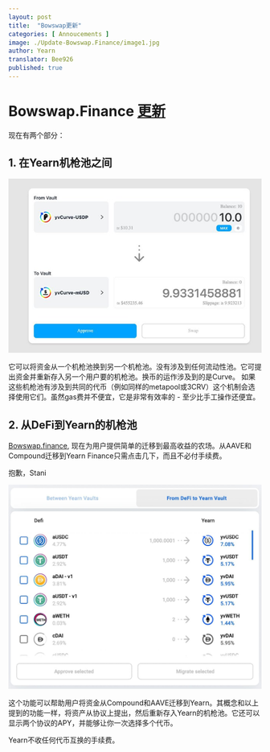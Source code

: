 ```yaml
---
layout: post
title:  "Bowswap更新"
categories: [ Annoucements ]
image: ./Update-Bowswap.Finance/image1.jpg
author: Yearn
translator: Bee926
published: true
---
```


# Bowswap.Finance [更新](https://t.me/yearnupdates/483)

现在有两个部分：

## 1. 在Yearn机枪池之间

![](image1.jpg)

它可以将资金从一个机枪池换到另一个机枪池。没有涉及到任何流动性池。它可提出资金并重新存入另一个用户要的机枪池。换币的运作涉及到的是Curve。 如果这些机枪池有涉及到共同的代币（例如同样的metapool或3CRV）这个机制会选择使用它们。虽然gas费并不便宜，它是非常有效率的 - 至少比手工操作还便宜。

## 2. 从DeFi到Yearn的机枪池

[Bowswap.finance](https://bowswap.finance/), 现在为用户提供简单的迁移到最高收益的农场。从AAVE和Compound迁移到Yearn Finance只需点击几下，而且不必付手续费。 

抱歉，Stani

![](image2.jpg)

这个功能可以帮助用户将资金从Compound和AAVE迁移到Yearn。其概念和以上提到的功能一样，将资产从协议上提出，然后重新存入Yearn的机枪池。它还可以显示两个协议的APY，并能够让你一次选择多个代币。

Yearn不收任何代币互换的手续费。
